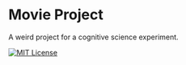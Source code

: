 # Movie Project

A weird project for a cognitive science experiment.

[![MIT License](https://img.shields.io/github/license/mashape/apistatus.svg)](https://raw.githubusercontent.com/smddzcy/cv/master/LICENSE)
